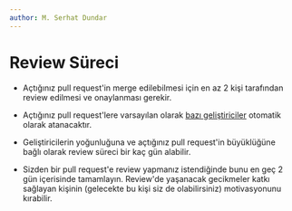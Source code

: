 ```yaml
---
author: M. Serhat Dundar
---
```


# Review Süreci

- Açtığınız pull request'in merge edilebilmesi için en az 2 kişi tarafından review edilmesi ve onaylanması gerekir.

- Açtığınız pull request'lere varsayılan olarak [bazı geliştiriciler](/.github/CODEOWNERS) otomatik olarak atanacaktır.

- Geliştiricilerin yoğunluğuna ve açtığınız pull request'in büyüklüğüne bağlı olarak review süreci bir kaç gün alabilir.

- Sizden bir pull request'e review yapmanız istendiğinde bunu en geç 2 gün içerisinde tamamlayın. Review'de yaşanacak gecikmeler katkı sağlayan kişinin (gelecekte bu kişi siz de olabilirsiniz) motivasyonunu kırabilir.